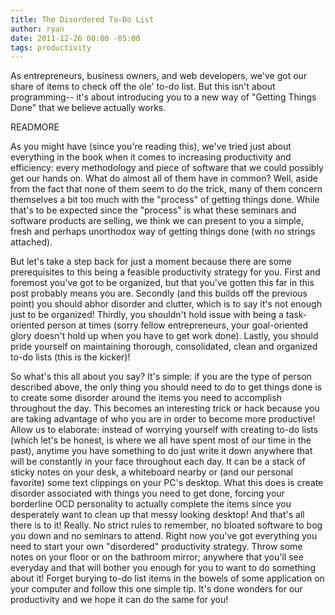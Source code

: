 ```yaml
---
title: The Disordered To-Do List
author: ryan
date: 2011-12-26 00:00 -05:00
tags: productivity
---
```


As entrepreneurs, business owners, and web developers, we've got our share of items to check off the ole' to-do list. But this isn't about programming-- it's about introducing you to a new way of "Getting Things Done" that we believe actually works.

READMORE

As you might have (since you're reading this), we've tried just about everything in the book when it comes to increasing productivity and efficiency: every methodology and piece of software that we could possibly get our hands on. What do almost all of them have in common? Well, aside from the fact that none of them seem to do the trick, many of them concern themselves a bit too much with the "process" of getting things done. While that's to be expected since the "process" is what these seminars and software products are selling, we think we can present to you a simple, fresh and perhaps unorthodox way of getting things done (with no strings attached).

But let's take a step back for just a moment because there are some prerequisites to this being a feasible productivity strategy for you. First and foremost you've got to be organized, but that you've gotten this far in this post probably means you are. Secondly (and this builds off the previous point) you should abhor disorder and clutter, which is to say it's not enough just to be organized! Thirdly, you shouldn't hold issue with being a task-oriented person at times (sorry fellow entrepreneurs, your goal-oriented glory doesn't hold up when you have to get work done). Lastly, you should pride yourself on maintaining thorough, consolidated, clean and organized to-do lists (this is the kicker)!

So what's this all about you say? It's simple: if you are the type of person described above, the only thing you should need to do to get things done is to create some disorder around the items you need to accomplish throughout the day. This becomes an interesting trick or hack because you are taking advantage of who you are in order to become more productive! Allow us to elaborate: instead of worrying yourself with creating to-do lists (which let's be honest, is where we all have spent most of our time in the past), anytime you have something to do just write it down anywhere that will be constantly in your face throughout each day. It can be a stack of sticky notes on your desk, a whiteboard nearby or (and our personal favorite) some text clippings on your PC's desktop. What this does is create disorder associated with things you need to get done, forcing your borderline OCD personality to actually complete the items since you desperately want to clean up that messy looking desktop! And that's all there is to it! Really. No strict rules to remember, no bloated software to bog you down and no seminars to attend. Right now you've got everything you need to start your own "disordered" productivity strategy. Throw some notes on your floor or on the bathroom mirror; anywhere that you'll see everyday and that will bother you enough for you to want to do something about it! Forget burying to-do list items in the bowels of some application on your computer and follow this one simple tip. It's done wonders for our productivity and we hope it can do the same for you!
